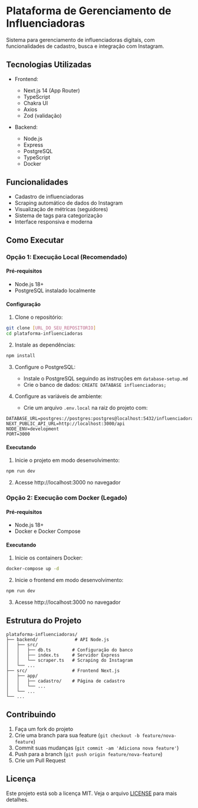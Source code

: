 # Plataforma de Gerenciamento de Influenciadoras

Sistema para gerenciamento de influenciadoras digitais, com funcionalidades de cadastro, busca e integração com Instagram.

## Tecnologias Utilizadas

- Frontend:
  - Next.js 14 (App Router)
  - TypeScript
  - Chakra UI
  - Axios
  - Zod (validação)

- Backend:
  - Node.js
  - Express
  - PostgreSQL
  - TypeScript
  - Docker

## Funcionalidades

- Cadastro de influenciadoras
- Scraping automático de dados do Instagram
- Visualização de métricas (seguidores)
- Sistema de tags para categorização
- Interface responsiva e moderna

## Como Executar

### Opção 1: Execução Local (Recomendado)

#### Pré-requisitos

- Node.js 18+
- PostgreSQL instalado localmente

#### Configuração

1. Clone o repositório:
```bash
git clone [URL_DO_SEU_REPOSITORIO]
cd plataforma-influenciadoras
```

2. Instale as dependências:
```bash
npm install
```

3. Configure o PostgreSQL:
   - Instale o PostgreSQL seguindo as instruções em `database-setup.md`
   - Crie o banco de dados: `CREATE DATABASE influenciadoras;`

4. Configure as variáveis de ambiente:
   - Crie um arquivo `.env.local` na raiz do projeto com:
```env
DATABASE_URL=postgres://postgres:postgres@localhost:5432/influenciadoras
NEXT_PUBLIC_API_URL=http://localhost:3000/api
NODE_ENV=development
PORT=3000
```

#### Executando

1. Inicie o projeto em modo desenvolvimento:
```bash
npm run dev
```

2. Acesse http://localhost:3000 no navegador

### Opção 2: Execução com Docker (Legado)

#### Pré-requisitos

- Node.js 18+
- Docker e Docker Compose

#### Executando

1. Inicie os containers Docker:
```bash
docker-compose up -d
```

2. Inicie o frontend em modo desenvolvimento:
```bash
npm run dev
```

3. Acesse http://localhost:3000 no navegador

## Estrutura do Projeto

```
plataforma-influenciadoras/
├── backend/              # API Node.js
│   ├── src/
│   │   ├── db.ts        # Configuração do banco
│   │   ├── index.ts     # Servidor Express
│   │   └── scraper.ts   # Scraping do Instagram
│   └── ...
├── src/                 # Frontend Next.js
│   ├── app/
│   │   ├── cadastro/    # Página de cadastro
│   │   └── ...
│   └── ...
└── ...
```

## Contribuindo

1. Faça um fork do projeto
2. Crie uma branch para sua feature (`git checkout -b feature/nova-feature`)
3. Commit suas mudanças (`git commit -am 'Adiciona nova feature'`)
4. Push para a branch (`git push origin feature/nova-feature`)
5. Crie um Pull Request

## Licença

Este projeto está sob a licença MIT. Veja o arquivo [LICENSE](LICENSE) para mais detalhes.
